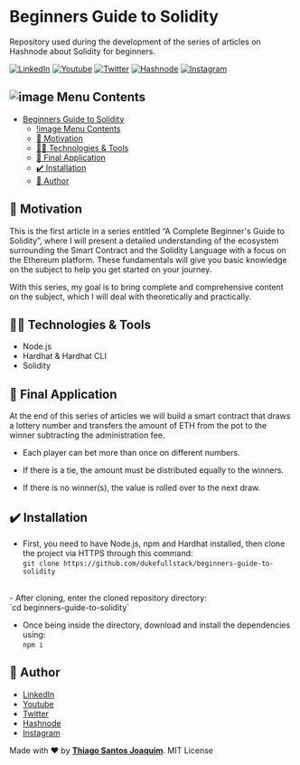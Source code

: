 # Beginners Guide to Solidity
Repository used during the development of the series of articles on Hashnode about Solidity for beginners.

[![LinkedIn](https://img.shields.io/static/v1?label=LinkedIn&message=%20&color=blue&logo=LinkedIn&style=flat-square&logoColor=white)](https://www.linkedin.com/in/dukefullstack/)
[![Youtube](https://img.shields.io/static/v1?label=Youtube&message=%20&color=blue&logo=Youtube&style=flat-square&logoColor=white)](https://www.youtube.com/channel/UCW3sXP1YBfvDB3_B_7-mldw)
[![Twitter](https://img.shields.io/static/v1?label=Twitter&message=%20&color=blue&logo=Twitter&style=flat-square&logoColor=white)](https://twitter.com/dukefullstack)
[![Hashnode](https://img.shields.io/static/v1?label=Hashnode&message=%20&color=blue&logo=Hashnode&style=flat-square&logoColor=white)](https://dukefs.hashnode.dev/)
[![Instagram](https://img.shields.io/static/v1?label=Instagram&message=%20&color=blue&logo=Instagram&style=flat-square&logoColor=white)](https://www.instagram.com/dukefullstack/)

## ![image](https://github.com/dukefullstack/store-app-castore/blob/assets/assets/octohub.png?raw=true) Menu Contents

- [Beginners Guide to Solidity](#beginners-guide-to-solidity)
  - [!image Menu Contents](#-menu-contents)
  - [:pushpin: Motivation](#pushpin-motivation)
  - [:man_technologist: Technologies & Tools](#man_technologist-technologies--tools)
  - [:iphone: Final Application](#iphone-final-application)
  - [:heavy_check_mark: Installation](#heavy_check_mark-installation)
  - [:pencil: Author](#pencil-author)

## :pushpin: Motivation

This is the first article in a series entitled “A Complete Beginner's Guide to Solidity”, where I will present a detailed understanding of the ecosystem surrounding the Smart Contract and the Solidity Language with a focus on the Ethereum platform. These fundamentals will give you basic knowledge on the subject to help you get started on your journey.

With this series, my goal is to bring complete and comprehensive content on the subject, which I will deal with theoretically and practically.

## :man_technologist: Technologies & Tools

- Node.js
- Hardhat & Hardhat CLI
- Solidity

## :iphone: Final Application

At the end of this series of articles we will build a smart contract that draws a lottery number and transfers the amount of ETH from the pot to the winner subtracting the administration fee.

- Each player can bet more than once on different numbers.

- If there is a tie, the amount must be distributed equally to the winners.

- If there is no winner(s), the value is rolled over to the next draw.

## :heavy_check_mark: Installation

- First, you need to have Node.js, npm and Hardhat installed, then clone the project via HTTPS through this command:</br>
    `git clone https://github.com/dukefullstack/beginners-guide-to-solidity`
</br>
- After cloning, enter the cloned repository directory:</br>
    `cd beginners-guide-to-solidity`
</br>

- Once being inside the directory, download and install the dependencies using:</br>
    `npm i`

## :pencil: Author

- <a href="https://www.linkedin.com/in/dukefullstack/" target="_blank">LinkedIn</a>
- <a href="https://www.youtube.com/channel/UCW3sXP1YBfvDB3_B_7-mldw" target="_blank">Youtube</a>
- <a href="https://twitter.com/dukefullstack" target="_blank">Twitter</a>
- <a href="https://dukefs.hashnode.dev/" target="_blank">Hashnode</a>
- <a href="https://www.instagram.com/dukefullstack/" target="_blank">Instagram</a>


Made with :heart: by <a href="https://www.linkedin.com/in/dukefullstack/">**Thiago Santos Joaquim**</a>. MIT License
